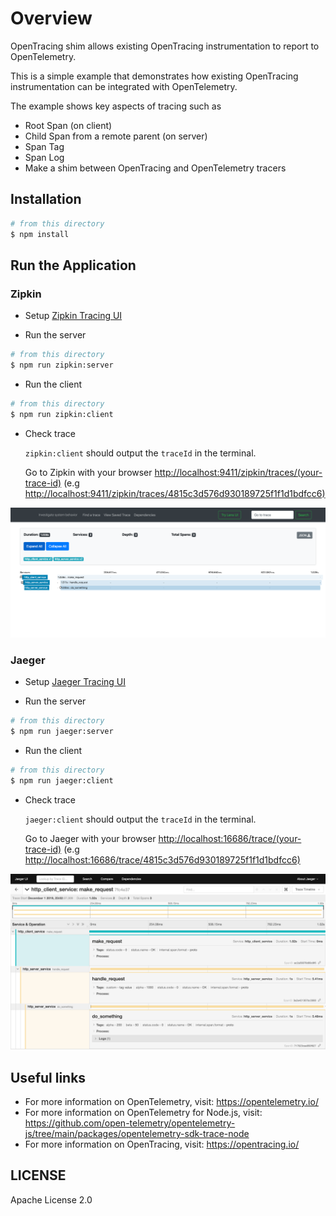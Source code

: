 # Overview

OpenTracing shim allows existing OpenTracing instrumentation to report to OpenTelemetry.

This is a simple example that demonstrates how existing OpenTracing instrumentation can be integrated with OpenTelemetry.

The example shows key aspects of tracing such as

- Root Span (on client)
- Child Span from a remote parent (on server)
- Span Tag
- Span Log
- Make a shim between OpenTracing and OpenTelemetry tracers

## Installation

```sh
# from this directory
$ npm install
```

## Run the Application

### Zipkin

- Setup [Zipkin Tracing UI](https://zipkin.io/pages/quickstart.html)

- Run the server

```sh
# from this directory
$ npm run zipkin:server
```

- Run the client

```sh
# from this directory
$ npm run zipkin:client
```

- Check trace

  `zipkin:client` should output the `traceId` in the terminal.

  Go to Zipkin with your browser <http://localhost:9411/zipkin/traces/(your-trace-id)> (e.g <http://localhost:9411/zipkin/traces/4815c3d576d930189725f1f1d1bdfcc6)>

<p align="center"><img src="./images/zipkin-ui.png?raw=true"/></p>

### Jaeger

- Setup [Jaeger Tracing UI](https://www.jaegertracing.io/docs/latest/getting-started/#all-in-one)

- Run the server

```sh
# from this directory
$ npm run jaeger:server
```

- Run the client

```sh
# from this directory
$ npm run jaeger:client
```

- Check trace

  `jaeger:client` should output the `traceId` in the terminal.

  Go to Jaeger with your browser <http://localhost:16686/trace/(your-trace-id)> (e.g <http://localhost:16686/trace/4815c3d576d930189725f1f1d1bdfcc6)>

<p align="center"><img src="images/jaeger-ui.png?raw=true"/></p>

## Useful links

- For more information on OpenTelemetry, visit: <https://opentelemetry.io/>
- For more information on OpenTelemetry for Node.js, visit: <https://github.com/open-telemetry/opentelemetry-js/tree/main/packages/opentelemetry-sdk-trace-node>
- For more information on OpenTracing, visit: <https://opentracing.io/>

## LICENSE

Apache License 2.0

